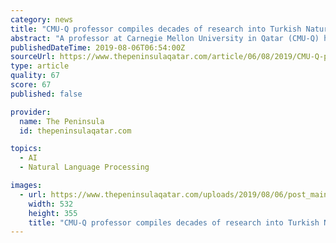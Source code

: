 ```yaml
---
category: news
title: "CMU-Q professor compiles decades of research into Turkish Natural Language Processing"
abstract: "A professor at Carnegie Mellon University in Qatar (CMU-Q) has compiled decades of research into Turkish Natural Language Processing. Many people may not be familiar with the term “Natural Language Processing,” (NLP) but English-speakers experience ask ..."
publishedDateTime: 2019-08-06T06:54:00Z
sourceUrl: https://www.thepeninsulaqatar.com/article/06/08/2019/CMU-Q-professor-compiles-decades-of-research-into-Turkish-Natural-Language-Processing
type: article
quality: 67
score: 67
published: false

provider:
  name: The Peninsula
  id: thepeninsulaqatar.com

topics:
  - AI
  - Natural Language Processing

images:
  - url: https://www.thepeninsulaqatar.com/uploads/2019/08/06/post_main_cover/25ff110f6a6a4fed9b8ef1bec8f3aa4b67c97ece.jpg
    width: 532
    height: 355
    title: "CMU-Q professor compiles decades of research into Turkish Natural Language Processing"
---
```

